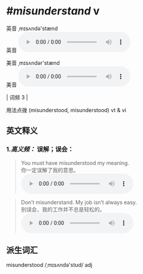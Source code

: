 # ***\#misunderstand*** v
英音 ˌmɪsʌndə'stænd  
英音
<audio src="./media/misunderstand-B.aac" controls="controls"></audio>

美音 ˌmɪsʌndər'stænd  
美音
<audio src="./media/misunderstand.aac" controls="controls"></audio>



| 词频 3 |  

用法点拨  (misunderstood, misunderstood) vt & vi

英文释义
---
### 1.*高义频：* **误解；误会：**  

 > You must have misunderstood my meaning.   
 > 你一定误解了我的意思。    
<audio src="./media/misunderstand-1.aac" controls="controls"></audio>

 > Don’t misunderstand. My job isn’t always easy.   
 > 别误会，我的工作并不总是轻松的。    
<audio src="./media/misunderstand-2.aac" controls="controls"></audio>


派生词汇
---
misunderstood /ˌmɪsʌndə'stʊd/ adj   

